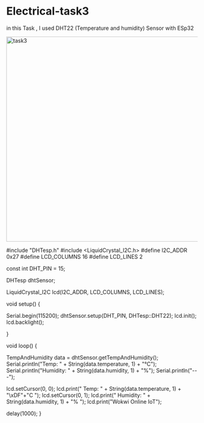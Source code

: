 # Electrical-task3
in this Task , I used DHT22 (Temperature and humidity) Sensor with ESp32

<img width="539" alt="task3" src="https://github.com/EngGhadah/Electrical-task3/assets/173523352/af6c3b33-d90d-4b65-9af5-32915abe6f5d">

#include "DHTesp.h"
#include <LiquidCrystal_I2C.h>
#define I2C_ADDR    0x27
#define LCD_COLUMNS 16
#define LCD_LINES   2

const int DHT_PIN = 15;

DHTesp dhtSensor;

LiquidCrystal_I2C lcd(I2C_ADDR, LCD_COLUMNS, LCD_LINES);

void setup() {

  Serial.begin(115200);
  dhtSensor.setup(DHT_PIN, DHTesp::DHT22);
  lcd.init();
  lcd.backlight();

}

void loop() {

  TempAndHumidity  data = dhtSensor.getTempAndHumidity();
  Serial.println("Temp: " + String(data.temperature, 1) + "°C");
  Serial.println("Humidity: " + String(data.humidity, 1) + "%");
  Serial.println("---");
  
  lcd.setCursor(0, 0);
  lcd.print("  Temp: " + String(data.temperature, 1) + "\xDF"+"C  ");
  lcd.setCursor(0, 1);
  lcd.print(" Humidity: " + String(data.humidity, 1) + "% ");
  lcd.print("Wokwi Online IoT");

  delay(1000);
}
